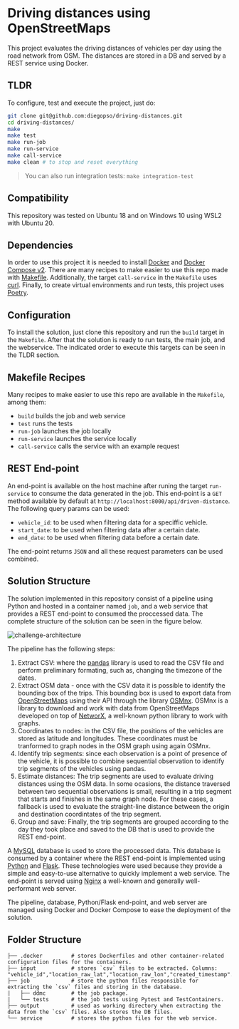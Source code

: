 # Driving distances using OpenStreetMaps

This project evaluates the driving distances of vehicles per day using the road network from OSM. The distances are stored in a DB and served by a REST service using Docker.

## TLDR

To configure, test and execute the project, just do:

```bash
git clone git@github.com:diegopso/driving-distances.git
cd driving-distances/
make
make test
make run-job
make run-service
make call-service
make clean # to stop and reset everything
```

> You can also run integration tests: `make integration-test`

## Compatibility

This repository was tested on Ubuntu 18 and on Windows 10 using WSL2 with Ubuntu 20.

## Dependencies

In order to use this project it is needed to install [Docker](https://docs.docker.com/get-docker/) and [Docker Compose v2](https://docs.docker.com/compose/). There are many recipes to make easier to use this repo made with [Makefile](https://www.gnu.org/software/make/manual/make.html). Additionally, the target `call-service` in the `Makefile` uses [curl](https://curl.se/). Finally, to create virtual environments and run tests, this project uses [Poetry](https://python-poetry.org/).

## Configuration

To install the solution, just clone this repository and run the `build` target in the `Makefile`. After that the solution is ready to run tests, the main job, and the webservice. The indicated order to execute this targets can be seen in the TLDR section.

## Makefile Recipes

Many recipes to make easier to use this repo are available in the `Makefile`, among them:
- `build` builds the job and web service
- `test` runs the tests
- `run-job` launches the job locally
- `run-service` launches the service locally
- `call-service` calls the service with an example request

## REST End-point

An end-point is available on the host machine after runing the target `run-service` to consume the data generated in the job. This end-point is a `GET` method available by default at `http://localhost:8000/api/driven-distance`. The following query params can be used:

- `vehicle_id`: to be used when filtering data for a speciffic vehicle.
- `start_date`: to be used when filtering data after a certain date.
- `end_date`: to be used when filtering data before a certain date.

The end-point returns `JSON` and all these request parameters can be used combined.

## Solution Structure

The solution implemented in this repository consist of a pipeline using Python and hosted in a container named `job`, and a web service that provides a REST end-point to consumed the proccessed data. The complete structure of the solution can be seen in the figure below.

![challenge-architecture](https://user-images.githubusercontent.com/1905937/228333595-09ff5547-da9b-4402-b4b4-527b8849e6de.png)

The pipeline has the following steps:

1. Extract CSV: where the [pandas](https://pandas.pydata.org/) library is used to read the CSV file and perform preliminary formating, such as, changing the timezone of the dates.
2. Extract OSM data - once with the CSV data it is possible to identify the bounding box of the trips. This bounding box is used to export data from [OpenStreetMaps](https://wiki.openstreetmap.org/wiki/API) using their API through the library [OSMnx](https://osmnx.readthedocs.io/en/stable/). OSMnx is a library to download and work with data from OpenStreetMaps developed on top of [NetworX](https://networkx.org/), a well-known python library to work with graphs.
3. Coordinates to nodes: in the CSV file, the positions of the vehicles are stored as latitude and longitudes. These coordinates must be tranformed to graph nodes in the OSM graph using again OSMnx.
4. Identify trip segments: since each observation is a point of presence of the vehicle, it is possible to combine sequential observation to identify trip segments of the vehicles using pandas.
5. Estimate distances: The trip segments are used to evaluate driving distances using the OSM data. In some ocasions, the distance traversed between two sequential observations is small, resulting in a trip segment that starts and finishes in the same graph node. For these cases, a fallback is used to evaluate the straight-line distance between the origin and destination coordintates of the trip segment.
6. Group and save: Finally, the trip segments are grouped according to the day they took place and saved to the DB that is used to provide the REST end-point.

A [MySQL](https://www.mysql.com/) database is used to store the processed data. This database is consumed by a container where the REST end-point is implemented using [Python](https://www.python.org/) and [Flask](https://flask.palletsprojects.com/en/2.2.x/). These technologies were used because they provide a simple and easy-to-use alternative to quickly implement a web service. The end-point is served using [Nginx](https://www.nginx.com/) a well-known and generally well-performant web server.

The pipeline, database, Python/Flask end-point, and web server are managed using Docker and Docker Compose to ease the deployment of the solution.

## Folder Structure

```
├── .docker         # stores Dockerfiles and other container-related configuration files for the containers.
├── input           # stores `csv` files to be extracted. Columns: "vehicle_id","location_raw_lat","location_raw_lon","created_timestamp".
├── job             # store the python files responsible for extracting the `csv` files and storing in the database.
|   ├── ddmc        # the job package.
|   └── tests       # the job tests using Pytest and TestContainers.
├── output          # used as working directory when extracting the data from the `csv` files. Also stores the DB files.
└── service         # stores the python files for the web service.
```
